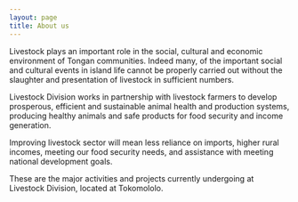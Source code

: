 ```yaml
---
layout: page
title: About us
---
```


Livestock plays an important role in the social, cultural and economic environment of Tongan communities. Indeed many, of the important social and cultural events in island life cannot be properly carried out without the slaughter and presentation of livestock in sufficient numbers.

Livestock Division works in partnership with livestock farmers to develop prosperous, efficient and sustainable animal health and production systems, producing healthy animals and safe products for food security and income generation.

Improving livestock sector will mean less reliance on imports, higher rural incomes, meeting our food security needs, and assistance with meeting national development goals.

These are the major activities and projects currently undergoing at Livestock Division, located at Tokomololo.
